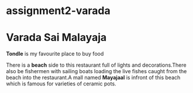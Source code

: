 # assignment2-varada
# Varada Sai Malayaja
**Tondle** is my favourite place to buy food

There is a **beach** side to this restaurant full of lights and decorations.There also be fishermen with sailing boats loading the live fishes caught from the beach into the restaurant.A mall named **Mayajaal** is infront of this beach which is famous for varieties of ceramic pots.
